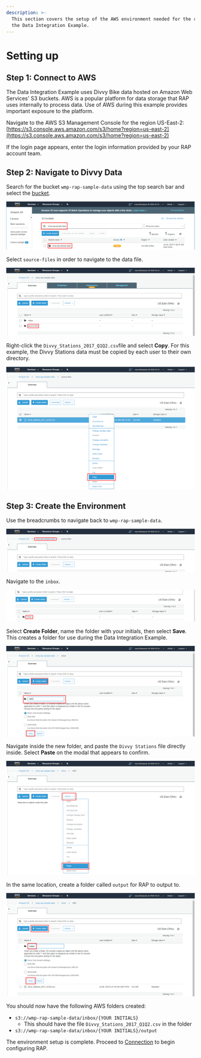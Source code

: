 ```yaml
---
description: >-
  This section covers the setup of the AWS environment needed for the rest of
  the Data Integration Example.
---
```


# Setting up

## Step 1: Connect to AWS

The Data Integration Example uses Divvy Bike data hosted on Amazon Web Services' S3 buckets. AWS is a popular platform for data storage that RAP uses internally to process data. Use of AWS during this example provides important exposure to the platform.

Navigate to the AWS S3 Management Console for the region US-East-2: [https://s3.console.aws.amazon.com/s3/home?region=us-east-2](https://s3.console.aws.amazon.com/s3/home?region=us-east-2)

If the login page appears, enter the login information provided by your RAP account team.

## Step 2: Navigate to Divvy Data

Search for the bucket `wmp-rap-sample-data` using the top search bar and select the [bucket](https://s3.console.aws.amazon.com/s3/buckets/wmp-rap-sample-data/?region=us-east-2&tab=overview).

![S3 Bucket Search](../../.gitbook/assets/image%20%28113%29.png)

Select `source-files` in order to navigate to the data file.

![Locate Source Data](../../.gitbook/assets/image%20%28157%29.png)

Right-click the `Divvy_Stations_2017_Q1Q2.csv`file and select **Copy**. For this example, the Divvy Stations data must be copied by each user to their own directory.

![Copy Divvy Stations](../../.gitbook/assets/image%20%2856%29.png)

## Step 3: Create the Environment

Use the breadcrumbs to navigate back to `wmp-rap-sample-data`.

![Navigation to wmp-rap-sample-data](../../.gitbook/assets/image%20%2837%29.png)

Navigate to the `inbox`.

![Inbox](../../.gitbook/assets/image%20%284%29.png)

Select **Create Folder**, name the folder with your initials, then select **Save**. This creates a folder for use during the Data Integration Example.

![Create Main Folder](../../.gitbook/assets/image%20%28125%29.png)

Navigate inside the new folder, and paste the `Divvy Stations` file directly inside. Select **Paste** on the modal that appears to confirm.

![Paste Divvy Stations](../../.gitbook/assets/image%20%28133%29.png)

In the same location, create a folder called `output` for RAP to output to.

![Create Output Folder](../../.gitbook/assets/image%20%2861%29.png)

You should now have the following AWS folders created:

* `s3://wmp-rap-sample-data/inbox/{YOUR INITIALS}`
  * This should have the file `Divvy_Stations_2017_Q1Q2.csv` in the folder
* `s3://wmp-rap-sample-data/inbox/{YOUR INITIALS}/output`

The environment setup is complete. Proceed to [Connection](connection.md) to begin configuring RAP.

